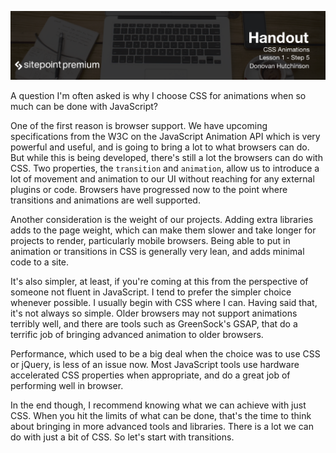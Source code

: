 ![](headings/1.5.png)

A question I'm often asked is why I choose CSS for animations when so much can be done with JavaScript?

One of the first reason is browser support. We have upcoming specifications from the W3C on the JavaScript Animation API which is very powerful and useful, and is going to bring a lot to what browsers can do. But while this is being developed, there's still a lot the browsers can do with CSS. Two properties, the `transition` and `animation`, allow us to introduce a lot of movement and animation to our UI without reaching for any external plugins or code. Browsers have progressed now to the point where transitions and animations are well supported.

Another consideration is the weight of our projects. Adding extra libraries adds to the page weight, which can make them slower and take longer for projects to render, particularly mobile browsers. Being able to put in animation or transitions in CSS is generally very lean, and adds minimal code to a site.

It's also simpler, at least, if you're coming at this from the perspective of someone not fluent in JavaScript. I tend to prefer the simpler choice whenever possible. I usually begin with CSS where I can. Having said that, it's not always so simple. Older browsers may not support animations terribly well, and there are tools such as GreenSock's GSAP, that do a terrific job of bringing advanced animation to older browsers.

Performance, which used to be a big deal when the choice was to use CSS or jQuery, is less of an issue now. Most JavaScript tools use hardware accelerated CSS properties when appropriate, and do a great job of performing well in browser.

In the end though, I recommend knowing what we can achieve with just CSS. When you hit the limits of what can be done, that's the time to think about bringing in more advanced tools and libraries. There is a lot we can do with just a bit of CSS. So let's start with transitions.

